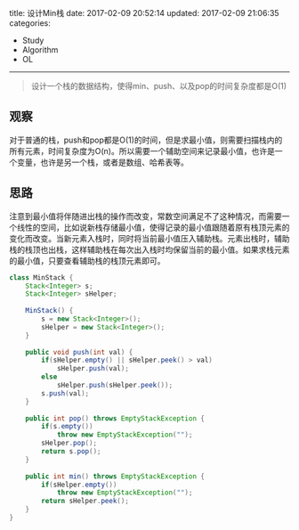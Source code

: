 title: 设计Min栈
date: 2017-02-09 20:52:14
updated: 2017-02-09 21:06:35
categories:
- Study
- Algorithm
- OL
---
> 设计一个栈的数据结构，使得min、push、以及pop的时间复杂度都是O(1)

## 观察

对于普通的栈，push和pop都是O(1)的时间，但是求最小值，则需要扫描栈内的所有元素，时间复杂度为O(n)。所以需要一个辅助空间来记录最小值，也许是一个变量，也许是另一个栈，或者是数组、哈希表等。

## 思路

注意到最小值将伴随进出栈的操作而改变，常数空间满足不了这种情况，而需要一个线性的空间，比如说新栈存储最小值，使得记录的最小值跟随着原有栈顶元素的变化而改变。当新元素入栈时，同时将当前最小值压入辅助栈。元素出栈时，辅助栈的栈顶也出栈，这样辅助栈在每次出入栈时均保留当前的最小值。如果求栈元素的最小值，只要查看辅助栈的栈顶元素即可。

```java
class MinStack {
    Stack<Integer> s;
    Stack<Integer> sHelper;
    
    MinStack() {
        s = new Stack<Integer>();
        sHelper = new Stack<Integer>();
    }
    
    public void push(int val) { 
        if(sHelper.empty() || sHelper.peek() > val)
            sHelper.push(val);
        else
            sHelper.push(sHelper.peek());
        s.push(val);
    }
    
    public int pop() throws EmptyStackException {
        if(s.empty())
            throw new EmptyStackException("");
        sHelper.pop();
        return s.pop();
    }
    
    public int min() throws EmptyStackException {
        if(sHelper.empty())
            throw new EmptyStackException("");
        return sHelper.peek();
    }
}
```